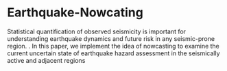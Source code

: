 # Earthquake-Nowcating
Statistical quantification of observed seismicity is important for understanding earthquake dynamics and future risk in any seismic-prone region. . In this paper, we implement the idea of nowcasting to examine the current uncertain state of earthquake hazard assessment in the seismically active and adjacent regions

